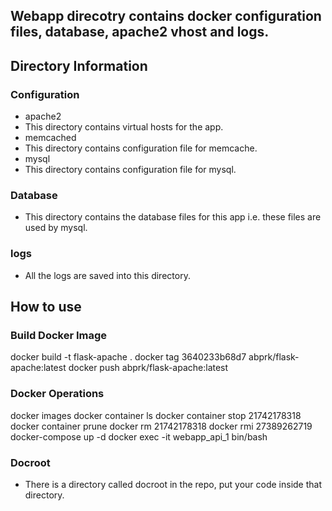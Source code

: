## Webapp direcotry contains docker configuration files, database, apache2 vhost and logs.

## Directory Information

### Configuration
 - apache2
  - This directory contains virtual hosts for the app.
 - memcached
  - This directory contains configuration file for memcache.
 - mysql
  - This directory contains configuration file for mysql.
  
### Database
 - This directory contains the database files for this app i.e. these files are used by mysql.
 
### logs
 - All the logs are saved into this directory.

## How to use
### Build Docker Image
docker build -t flask-apache .
docker tag 3640233b68d7 abprk/flask-apache:latest
docker push abprk/flask-apache:latest

### Docker Operations
docker images
docker container ls
docker container stop 21742178318
docker container prune
docker rm 21742178318
docker rmi 27389262719
docker-compose up -d
docker exec -it webapp_api_1 bin/bash



### Docroot
 - There is a directory called docroot in the repo, put your code inside that directory.
